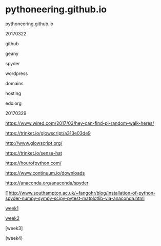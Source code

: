 # pythoneering.github.io
pythoneering.github.io

20170322

github

geany

spyder

wordpress

domains

hosting

edx.org


20170329

https://www.wired.com/2017/03/hey-can-find-pi-random-walk-heres/

https://trinket.io/glowscript/a313e03de9

http://www.glowscript.org/

https://trinket.io/sense-hat

https://hourofpython.com/

https://www.continuum.io/downloads

https://anaconda.org/anaconda/spyder

[]http://www.southampton.ac.uk/~fangohr/blog/installation-of-python-spyder-numpy-sympy-scipy-pytest-matplotlib-via-anaconda.html

[week1](week1)

[week2](week2)

[week3]

(week4)
